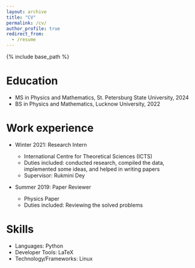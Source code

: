 ```yaml
---
layout: archive
title: "CV"
permalink: /cv/
author_profile: true
redirect_from:
  - /resume
---
```


{% include base_path %}

Education
======
* MS in Physics and Mathematics, St. Petersburg State University, 2024
* BS in Physics and Mathematics, Lucknow University, 2022
<!-- * M.S. in Jekyll, GitHub University, 2014 -->
<!-- * Ph.D in Version Control Theory, GitHub University, 2018 (expected) -->

Work experience
======

* Winter 2021: Research Intern
  * International Centre for Theoretical Sciences (ICTS)
  * Duties included: conducted research, compiled the data, implemented some ideas, and helped in writing papers
  * Supervisor: Rukmini Dey

* Summer 2019: Paper Reviewer
  * Physics Paper
  * Duties included: Reviewing the solved problems


<!-- * Fall 2015: Research Assistant
  * Github University
  * Duties included: Merging pull requests
  * Supervisor: Professor Hub -->
  
Skills
======
* Languages: Python
* Developer Tools: LaTeX
* Technology/Frameworks: Linux

<!-- Achievements
======
* 1790+ rating on CodeChef
* 500+ problems solved in Data Structure and Algorithms
* 3530 Rank in Round E of Google Kickstart 2021 -->

<!-- Publications
======
  <ul>{% for post in site.publications %}
    {% include archive-single-cv.html %}
  {% endfor %}</ul> -->
  
<!-- Talks
======
  <ul>{% for post in site.talks %}
    {% include archive-single-talk-cv.html %}
  {% endfor %}</ul> -->
  
<!-- Teaching
======
  <ul>{% for post in site.teaching %}
    {% include archive-single-cv.html %}
  {% endfor %}</ul> -->
  
<!-- Service and leadership
======
* Currently signed in to 43 different slack teams -->

